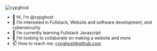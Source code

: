 ![cypghost](https://raw.githubusercontent.com/cypghost/cypghost/main/CYPGHOST.png)

- 👋 Hi, I’m @cypghost
- 👀 I’m interested in Fullstack, Website and software development, and cybersecurity
- 🌱 I’m currently learning Fullstack Javascript
- 💞️ I’m looking to collaborate on making a website and more
- 📫 How to reach me:  cypghost@github.com
